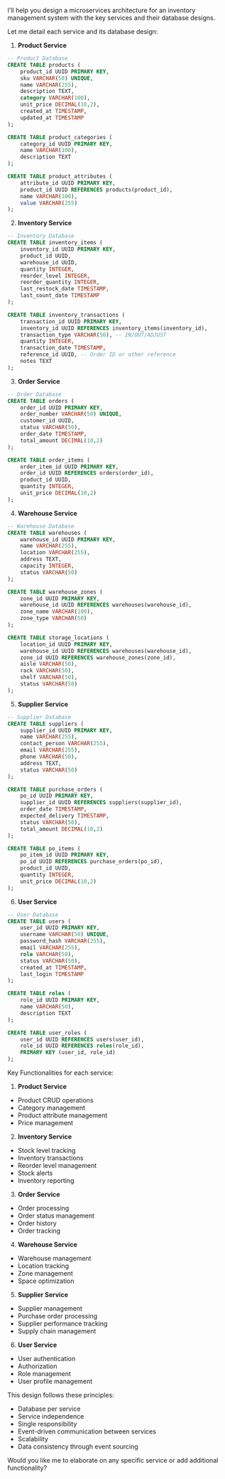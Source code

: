 I'll help you design a microservices architecture for an inventory management system with the key services and their database designs.



Let me detail each service and its database design:

1. **Product Service**
```sql
-- Product Database
CREATE TABLE products (
    product_id UUID PRIMARY KEY,
    sku VARCHAR(50) UNIQUE,
    name VARCHAR(255),
    description TEXT,
    category VARCHAR(100),
    unit_price DECIMAL(10,2),
    created_at TIMESTAMP,
    updated_at TIMESTAMP
);

CREATE TABLE product_categories (
    category_id UUID PRIMARY KEY,
    name VARCHAR(100),
    description TEXT
);

CREATE TABLE product_attributes (
    attribute_id UUID PRIMARY KEY,
    product_id UUID REFERENCES products(product_id),
    name VARCHAR(100),
    value VARCHAR(255)
);
```

2. **Inventory Service**
```sql
-- Inventory Database
CREATE TABLE inventory_items (
    inventory_id UUID PRIMARY KEY,
    product_id UUID,
    warehouse_id UUID,
    quantity INTEGER,
    reorder_level INTEGER,
    reorder_quantity INTEGER,
    last_restock_date TIMESTAMP,
    last_count_date TIMESTAMP
);

CREATE TABLE inventory_transactions (
    transaction_id UUID PRIMARY KEY,
    inventory_id UUID REFERENCES inventory_items(inventory_id),
    transaction_type VARCHAR(50), -- IN/OUT/ADJUST
    quantity INTEGER,
    transaction_date TIMESTAMP,
    reference_id UUID, -- Order ID or other reference
    notes TEXT
);
```

3. **Order Service**
```sql
-- Order Database
CREATE TABLE orders (
    order_id UUID PRIMARY KEY,
    order_number VARCHAR(50) UNIQUE,
    customer_id UUID,
    status VARCHAR(50),
    order_date TIMESTAMP,
    total_amount DECIMAL(10,2)
);

CREATE TABLE order_items (
    order_item_id UUID PRIMARY KEY,
    order_id UUID REFERENCES orders(order_id),
    product_id UUID,
    quantity INTEGER,
    unit_price DECIMAL(10,2)
);
```

4. **Warehouse Service**
```sql
-- Warehouse Database
CREATE TABLE warehouses (
    warehouse_id UUID PRIMARY KEY,
    name VARCHAR(255),
    location VARCHAR(255),
    address TEXT,
    capacity INTEGER,
    status VARCHAR(50)
);

CREATE TABLE warehouse_zones (
    zone_id UUID PRIMARY KEY,
    warehouse_id UUID REFERENCES warehouses(warehouse_id),
    zone_name VARCHAR(100),
    zone_type VARCHAR(50)
);

CREATE TABLE storage_locations (
    location_id UUID PRIMARY KEY,
    warehouse_id UUID REFERENCES warehouses(warehouse_id),
    zone_id UUID REFERENCES warehouse_zones(zone_id),
    aisle VARCHAR(50),
    rack VARCHAR(50),
    shelf VARCHAR(50),
    status VARCHAR(50)
);
```

5. **Supplier Service**
```sql
-- Supplier Database
CREATE TABLE suppliers (
    supplier_id UUID PRIMARY KEY,
    name VARCHAR(255),
    contact_person VARCHAR(255),
    email VARCHAR(255),
    phone VARCHAR(50),
    address TEXT,
    status VARCHAR(50)
);

CREATE TABLE purchase_orders (
    po_id UUID PRIMARY KEY,
    supplier_id UUID REFERENCES suppliers(supplier_id),
    order_date TIMESTAMP,
    expected_delivery TIMESTAMP,
    status VARCHAR(50),
    total_amount DECIMAL(10,2)
);

CREATE TABLE po_items (
    po_item_id UUID PRIMARY KEY,
    po_id UUID REFERENCES purchase_orders(po_id),
    product_id UUID,
    quantity INTEGER,
    unit_price DECIMAL(10,2)
);
```

6. **User Service**
```sql
-- User Database
CREATE TABLE users (
    user_id UUID PRIMARY KEY,
    username VARCHAR(50) UNIQUE,
    password_hash VARCHAR(255),
    email VARCHAR(255),
    role VARCHAR(50),
    status VARCHAR(50),
    created_at TIMESTAMP,
    last_login TIMESTAMP
);

CREATE TABLE roles (
    role_id UUID PRIMARY KEY,
    name VARCHAR(50),
    description TEXT
);

CREATE TABLE user_roles (
    user_id UUID REFERENCES users(user_id),
    role_id UUID REFERENCES roles(role_id),
    PRIMARY KEY (user_id, role_id)
);
```

Key Functionalities for each service:

1. **Product Service**
- Product CRUD operations
- Category management
- Product attribute management
- Price management

2. **Inventory Service**
- Stock level tracking
- Inventory transactions
- Reorder level management
- Stock alerts
- Inventory reporting

3. **Order Service**
- Order processing
- Order status management
- Order history
- Order tracking

4. **Warehouse Service**
- Warehouse management
- Location tracking
- Zone management
- Space optimization

5. **Supplier Service**
- Supplier management
- Purchase order processing
- Supplier performance tracking
- Supply chain management

6. **User Service**
- User authentication
- Authorization
- Role management
- User profile management

This design follows these principles:
- Database per service
- Service independence
- Single responsibility
- Event-driven communication between services
- Scalability
- Data consistency through event sourcing

Would you like me to elaborate on any specific service or add additional functionality?